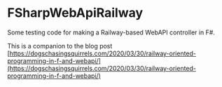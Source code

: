# FSharpWebApiRailway
Some testing code for making a Railway-based WebAPI controller in F#.

This is a companion to the blog post [https://dogschasingsquirrels.com/2020/03/30/railway-oriented-programming-in-f-and-webapi/](https://dogschasingsquirrels.com/2020/03/30/railway-oriented-programming-in-f-and-webapi/)
